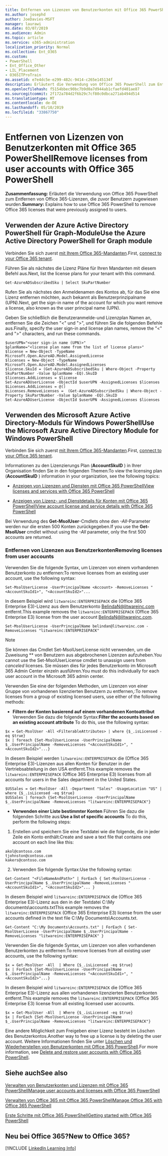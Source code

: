 ```yaml
---
title: Entfernen von Lizenzen von Benutzerkonten mit Office 365 PowerShell
ms.author: josephd
author: JoeDavies-MSFT
manager: laurawi
ms.date: 03/07/2019
ms.audience: Admin
ms.topic: article
ms.service: o365-administration
localization_priority: Normal
ms.collection: Ent_O365
ms.custom:
- PowerShell
- Ent_Office_Other
- LIL_Placement
- O365ITProTrain
ms.assetid: e7e4dc5e-e299-482c-9414-c265e145134f
description: Erläutert die Verwendung von Office 365 PowerShell zum Entfernen von Office 365-Lizenzen, die zuvor Benutzern zugewiesen wurden.
ms.openlocfilehash: f5154bbec90bc7b9d0a7d944ab1cfaefd401ae87
ms.sourcegitcommit: 2f172a784d2f6b29c7cf80c0dbca271ab494d514
ms.translationtype: MT
ms.contentlocale: de-DE
ms.lasthandoff: 05/10/2019
ms.locfileid: "33867750"
---
```

# <a name="remove-licenses-from-user-accounts-with-office-365-powershell"></a><span data-ttu-id="b7478-103">Entfernen von Lizenzen von Benutzerkonten mit Office 365 PowerShell</span><span class="sxs-lookup"><span data-stu-id="b7478-103">Remove licenses from user accounts with Office 365 PowerShell</span></span>

<span data-ttu-id="b7478-104">**Zusammenfassung:** Erläutert die Verwendung von Office 365 PowerShell zum Entfernen von Office 365-Lizenzen, die zuvor Benutzern zugewiesen wurden.</span><span class="sxs-lookup"><span data-stu-id="b7478-104">**Summary:** Explains how to use Office 365 PowerShell to remove Office 365 licenses that were previously assigned to users.</span></span>

## <a name="use-the-azure-active-directory-powershell-for-graph-module"></a><span data-ttu-id="b7478-105">Verwenden der Azure Active Directory PowerShell für Graph-Module</span><span class="sxs-lookup"><span data-stu-id="b7478-105">Use the Azure Active Directory PowerShell for Graph module</span></span>

<span data-ttu-id="b7478-106">Verbinden Sie sich zuerst [mit Ihrem Office 365-Mandanten](connect-to-office-365-powershell.md#connect-with-the-azure-active-directory-powershell-for-graph-module).</span><span class="sxs-lookup"><span data-stu-id="b7478-106">First, [connect to your Office 365 tenant](connect-to-office-365-powershell.md#connect-with-the-azure-active-directory-powershell-for-graph-module).</span></span>
  

<span data-ttu-id="b7478-107">Führen Sie als nächstes die Lizenz Pläne für Ihren Mandanten mit diesem Befehl aus.</span><span class="sxs-lookup"><span data-stu-id="b7478-107">Next, list the license plans for your tenant with this command.</span></span>

```
Get-AzureADSubscribedSku | Select SkuPartNumber
```

<span data-ttu-id="b7478-108">Rufen Sie als nächstes den Anmeldenamen des Kontos ab, für das Sie eine Lizenz entfernen möchten, auch bekannt als Benutzerprinzipalname (UPN).</span><span class="sxs-lookup"><span data-stu-id="b7478-108">Next, get the sign-in name of the account for which you want remove a license, also known as the user principal name (UPN).</span></span>

<span data-ttu-id="b7478-109">Geben Sie schließlich die Benutzeranmelde-und Lizenzplan Namen an, entfernen Sie die Zeichen "<" und ">", und führen Sie die folgenden Befehle aus.</span><span class="sxs-lookup"><span data-stu-id="b7478-109">Finally, specify the user sign-in and license plan names, remove the "<" and ">" characters, and run these commands.</span></span>

```
$userUPN="<user sign-in name (UPN)>"
$planName="<license plan name from the list of license plans>"
$license = New-Object -TypeName Microsoft.Open.AzureAD.Model.AssignedLicense
$licenses = New-Object -TypeName Microsoft.Open.AzureAD.Model.AssignedLicenses
$license.SkuId = (Get-AzureADSubscribedSku | Where-Object -Property SkuPartNumber -Value $planName -EQ).SkuID
$licenses.AddLicenses = $license
Set-AzureADUserLicense -ObjectId $userUPN -AssignedLicenses $licenses
$Licenses.AddLicenses = @()
$Licenses.RemoveLicenses =  (Get-AzureADSubscribedSku | Where-Object -Property SkuPartNumber -Value $planName -EQ).SkuID
Set-AzureADUserLicense -ObjectId $userUPN -AssignedLicenses $licenses
```

## <a name="use-the-microsoft-azure-active-directory-module-for-windows-powershell"></a><span data-ttu-id="b7478-110">Verwenden des Microsoft Azure Active Directory-Moduls für Windows PowerShell</span><span class="sxs-lookup"><span data-stu-id="b7478-110">Use the Microsoft Azure Active Directory Module for Windows PowerShell</span></span>

<span data-ttu-id="b7478-111">Verbinden Sie sich zuerst [mit Ihrem Office 365-Mandanten](connect-to-office-365-powershell.md#connect-with-the-microsoft-azure-active-directory-module-for-windows-powershell).</span><span class="sxs-lookup"><span data-stu-id="b7478-111">First, [connect to your Office 365 tenant](connect-to-office-365-powershell.md#connect-with-the-microsoft-azure-active-directory-module-for-windows-powershell).</span></span>

   
<span data-ttu-id="b7478-112">Informationen zu den Lizenzierungs Plan (**AccountSkuID** ) in Ihrer Organisation finden Sie in den folgenden Themen:</span><span class="sxs-lookup"><span data-stu-id="b7478-112">To view the licensing plan (**AccountSkuID** ) information in your organization, see the following topics:</span></span>
    
  - [<span data-ttu-id="b7478-113">Anzeigen von Lizenzen und Diensten mit Office 365 PowerShell</span><span class="sxs-lookup"><span data-stu-id="b7478-113">View licenses and services with Office 365 PowerShell</span></span>](view-licenses-and-services-with-office-365-powershell.md)
    
  - [<span data-ttu-id="b7478-114">Anzeigen von Lizenz- und Dienstdetails für Konten mit Office 365 PowerShell</span><span class="sxs-lookup"><span data-stu-id="b7478-114">View account license and service details with Office 365 PowerShell</span></span>](view-account-license-and-service-details-with-office-365-powershell.md)
    
<span data-ttu-id="b7478-115">Bei Verwendung des **Get-MsolUser**-Cmdlets ohne den _-All_-Parameter werden nur die ersten 500 Konten zurückgegeben.</span><span class="sxs-lookup"><span data-stu-id="b7478-115">If you use the **Get-MsolUser** cmdlet without using the _-All_ parameter, only the first 500 accounts are returned.</span></span>
    
### <a name="removing-licenses-from-user-accounts"></a><span data-ttu-id="b7478-116">Entfernen von Lizenzen aus Benutzerkonten</span><span class="sxs-lookup"><span data-stu-id="b7478-116">Removing licenses from user accounts</span></span>

<span data-ttu-id="b7478-117">Verwenden Sie die folgende Syntax, um Lizenzen von einem vorhandenen Benutzerkonto zu entfernen:</span><span class="sxs-lookup"><span data-stu-id="b7478-117">To remove licenses from an existing user account, use the following syntax:</span></span>
  
```
Set-MsolUserLicense -UserPrincipalName <Account> -RemoveLicenses "<AccountSkuId1>", "<AccountSkuId2>"...
```

<span data-ttu-id="b7478-118">In diesem Beispiel wird `litwareinc:ENTERPRISEPACK` die (Office 365 Enterprise E3)-Lizenz aus dem Benutzerkonto BelindaN@litwareinc.com entfernt.</span><span class="sxs-lookup"><span data-stu-id="b7478-118">This example removes the `litwareinc:ENTERPRISEPACK` (Office 365 Enterprise E3) license from the user account BelindaN@litwareinc.com.</span></span>
  
```
Set-MsolUserLicense -UserPrincipalName belindan@litwareinc.com -RemoveLicenses "litwareinc:ENTERPRISEPACK"
```

>[!Note]
><span data-ttu-id="b7478-119">Sie können das Cmdlet Set-MsolUserLicense nicht verwenden, um die Zuweisung \*\* von Benutzern aus abgebrochenen Lizenzen aufzuheben.</span><span class="sxs-lookup"><span data-stu-id="b7478-119">You cannot use the Set-MsolUserLicense cmdlet to unassign users from *canceled* licenses.</span></span> <span data-ttu-id="b7478-120">Sie müssen dies für jedes Benutzerkonto im Microsoft 365 Admin Center einzeln ausführen.</span><span class="sxs-lookup"><span data-stu-id="b7478-120">You must do this individually for each user account in the Microsoft 365 admin center.</span></span>
>

<span data-ttu-id="b7478-121">Verwenden Sie eine der folgenden Methoden, um Lizenzen von einer Gruppe von vorhandenen lizenzierten Benutzern zu entfernen,:</span><span class="sxs-lookup"><span data-stu-id="b7478-121">To remove licenses from a group of existing licensed users, use either of the following methods:</span></span>
  
- <span data-ttu-id="b7478-122">**Filtern der Konten basierend auf einem vorhandenen Kontoattribut** Verwenden Sie dazu die folgende Syntax:</span><span class="sxs-lookup"><span data-stu-id="b7478-122">**Filter the accounts based on an existing account attribute** To do this, use the following syntax:</span></span>
    
```
$x = Get-MsolUser -All <FilterableAttributes> | where {$_.isLicensed -eq $true}
$x | foreach {Set-MsolUserLicense -UserPrincipalName $_.UserPrincipalName -RemoveLicenses "<AccountSkuId1>", "<AccountSkuId2>"...}
```

<span data-ttu-id="b7478-123">In diesem Beispiel werden `litwareinc:ENTERPRISEPACK` die (Office 365 Enterprise E3)-Lizenzen aus allen Konten für Benutzer in der Vertriebsabteilung in den USA entfernt.</span><span class="sxs-lookup"><span data-stu-id="b7478-123">This example removes the  `litwareinc:ENTERPRISEPACK` (Office 365 Enterprise E3) licenses from all accounts for users in the Sales department in the United States.</span></span>
    
```
$USSales = Get-MsolUser -All -Department "Sales" -UsageLocation "US" | where {$_.isLicensed -eq $true}
$USSales | foreach {Set-MsolUserLicense -UserPrincipalName $_.UserPrincipalName -RemoveLicenses "litwareinc:ENTERPRISEPACK"}
```

- <span data-ttu-id="b7478-124">**Verwenden einer Liste bestimmter Konten** Führen Sie dazu die folgenden Schritte aus:</span><span class="sxs-lookup"><span data-stu-id="b7478-124">**Use a list of specific accounts** To do this, perform the following steps:</span></span>
    
1. <span data-ttu-id="b7478-125">Erstellen und speichern Sie eine Textdatei wie die folgende, die in jeder Zeile ein Konto enthält:</span><span class="sxs-lookup"><span data-stu-id="b7478-125">Create and save a text file that contains one account on each line like this:</span></span>
    
  ```
akol@contoso.com
tjohnston@contoso.com
kakers@contoso.com
  ```

2. <span data-ttu-id="b7478-126">Verwenden Sie folgende Syntax:</span><span class="sxs-lookup"><span data-stu-id="b7478-126">Use the following syntax:</span></span>
    
  ```
  Get-Content "<FileNameAndPath>" | ForEach { Set-MsolUserLicense -UserPrincipalName $_.UserPrincipalName -RemoveLicenses "<AccountSkuId1>", "<AccountSkuId2>"... }
  ```

<span data-ttu-id="b7478-127">In diesem Beispiel wird `litwareinc:ENTERPRISEPACK` die (Office 365 Enterprise E3)-Lizenz aus den in der Textdatei C:\My documents\accounts.txt</span><span class="sxs-lookup"><span data-stu-id="b7478-127">This example removes the  `litwareinc:ENTERPRISEPACK` (Office 365 Enterprise E3) license from the user accounts defined in the text file C:\My Documents\Accounts.txt.</span></span>
    
  ```
  Get-Content "C:\My Documents\Accounts.txt" | ForEach { Set-MsolUserLicense -UserPrincipalName $_.UserPrincipalName -RemoveLicenses "litwareinc:ENTERPRISEPACK" }
  ```

<span data-ttu-id="b7478-128">Verwenden Sie die folgende Syntax, um Lizenzen von allen vorhandenen Benutzerkonten zu entfernen:</span><span class="sxs-lookup"><span data-stu-id="b7478-128">To remove licenses from all existing user accounts, use the following syntax:</span></span>
  
```
$x = Get-MsolUser -All  | Where {$_.isLicensed -eq $true}
$x | ForEach {Set-MsolUserLicense -UserPrincipalName $_.UserPrincipalName -RemoveLicenses "<AccountSkuId1>", "<AccountSkuId2>"...}
```

<span data-ttu-id="b7478-129">In diesem Beispiel wird `litwareinc:ENTERPRISEPACK` die (Office 365 Enterprise E3)-Lizenz aus allen vorhandenen lizenzierten Benutzerkonten entfernt.</span><span class="sxs-lookup"><span data-stu-id="b7478-129">This example removes the  `litwareinc:ENTERPRISEPACK` (Office 365 Enterprise E3) license from all existing licensed user accounts.</span></span>
  
```
$x = Get-MsolUser -All  | Where {$_.isLicensed -eq $true}
$x | ForEach {Set-MsolUserLicense -UserPrincipalName $_.UserPrincipalName -RemoveLicenses "litwareinc:ENTERPRISEPACK"}
```

<span data-ttu-id="b7478-130">Eine andere Möglichkeit zum Freigeben einer Lizenz besteht im Löschen des Benutzerkontos.</span><span class="sxs-lookup"><span data-stu-id="b7478-130">Another way to free up a license is by deleting the user account.</span></span> <span data-ttu-id="b7478-131">Weitere Informationen finden Sie unter [Löschen und Wiederherstellen von Benutzerkonten mit Office 365 PowerShell](delete-and-restore-user-accounts-with-office-365-powershell.md).</span><span class="sxs-lookup"><span data-stu-id="b7478-131">For more information, see [Delete and restore user accounts with Office 365 PowerShell](delete-and-restore-user-accounts-with-office-365-powershell.md).</span></span>
  
## <a name="see-also"></a><span data-ttu-id="b7478-132">Siehe auch</span><span class="sxs-lookup"><span data-stu-id="b7478-132">See also</span></span>

[<span data-ttu-id="b7478-133">Verwalten von Benutzerkonten und Lizenzen mit Office 365 PowerShell</span><span class="sxs-lookup"><span data-stu-id="b7478-133">Manage user accounts and licenses with Office 365 PowerShell</span></span>](manage-user-accounts-and-licenses-with-office-365-powershell.md)
  
[<span data-ttu-id="b7478-134">Verwalten von Office 365 mit Office 365 PowerShell</span><span class="sxs-lookup"><span data-stu-id="b7478-134">Manage Office 365 with Office 365 PowerShell</span></span>](manage-office-365-with-office-365-powershell.md)
  
[<span data-ttu-id="b7478-135">Erste Schritte mit Office 365 PowerShell</span><span class="sxs-lookup"><span data-stu-id="b7478-135">Getting started with Office 365 PowerShell</span></span>](getting-started-with-office-365-powershell.md)

    
## <a name="new-to-office-365"></a><span data-ttu-id="b7478-136">Neu bei Office 365?</span><span class="sxs-lookup"><span data-stu-id="b7478-136">New to Office 365?</span></span>

[!INCLUDE [LinkedIn Learning Info](../common/office/linkedin-learning-info.md)]
   

